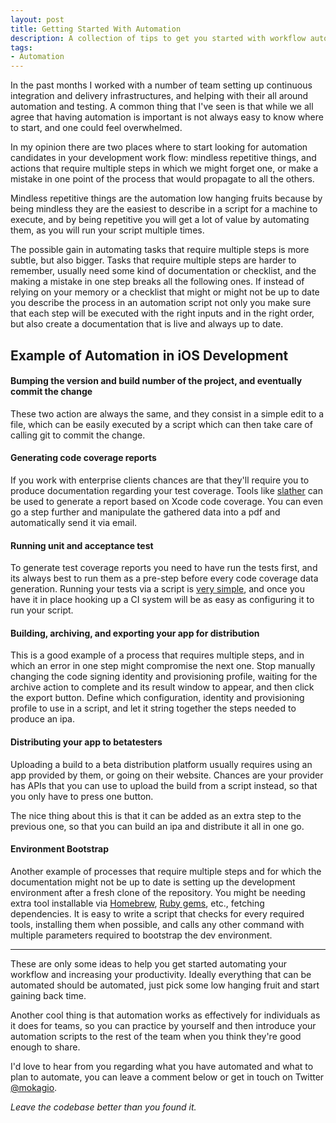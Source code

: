 ```yaml
---
layout: post
title: Getting Started With Automation
description: A collection of tips to get you started with workflow automation, increase productivity, and save time.
tags:
- Automation
---
```


In the past months I worked with a number of team setting up continuous integration and delivery infrastructures, and helping with their all around automation and testing. A common thing that I've seen is that while we all agree that having automation is important is not always easy to know where to start, and one could feel overwhelmed.

In my opinion there are two places where to start looking for automation candidates in your development work flow: mindless repetitive things, and actions that require multiple steps in which we might forget one, or make a mistake in one point of the process that would propagate to all the others.

Mindless repetitive things are the automation low hanging fruits because by being mindless they are the easiest to describe in a script for a machine to execute, and by being repetitive you will get a lot of value by automating them, as you will run your script multiple times.

The possible gain in automating tasks that require multiple steps is more subtle, but also bigger. Tasks that require multiple steps are harder to remember, usually need some kind of documentation or checklist, and the making a mistake in one step breaks all the following ones. If instead of relying on your memory or a checklist that might or might not be up to date you describe the process in an automation script not only you make sure that each step will be executed with the right inputs and in the right order, but also create a documentation that is live and always up to date.

## Example of Automation in iOS Development

#### Bumping the version and build number of the project, and eventually commit the change

These two action are always the same, and they consist in a simple edit to a file, which can be easily executed by a script which can then take care of calling git to commit the change.

#### Generating code coverage reports

If you work with enterprise clients chances are that they'll require you to produce documentation regarding your test coverage. Tools like [slather](https://github.com/SlatherOrg/slather) can be used to generate a report based on Xcode code coverage. You can even go a step further and manipulate the gathered data into a pdf and automatically send it via email.

#### Running unit and acceptance test

To generate test coverage reports you need to have run the tests first, and its always best to run them as a pre-step before every code coverage data generation. Running your tests via a script is [very simple](https://www.mokacoding.com/blog/running-tests-from-the-terminal/), and once you have it in place hooking up a CI system will be as easy as configuring it to run your script.

#### Building, archiving, and exporting your app for distribution

This is a good example of a process that requires multiple steps, and in which an error in one step might compromise the next one. Stop manually changing the code signing identity and provisioning profile, waiting for the archive action to complete and its result window to appear, and then click the export button. Define which configuration, identity and provisioning profile to use in a script, and let it string together the steps needed to produce an ipa.

#### Distributing your app to betatesters

Uploading a build to a beta distribution platform usually requires using an app provided by them, or going on their website. Chances are your provider has APIs that you can use to upload the build from a script instead, so that you only have to press one button.

The nice thing about this is that it can be added as an extra step to the previous one, so that you can build an ipa and distribute it all in one go.

#### Environment Bootstrap

Another example of processes that require multiple steps and for which the documentation might not be up to date is setting up the development environment after a fresh clone of the repository. You might be needing extra tool installable via [Homebrew](http://brew.sh), [Ruby gems](https://www.mokacoding.com/blog/ruby-for-ios-developers-bundler/), etc., fetching dependencies. It is easy to write a script that checks for every required tools, installing them when possible, and calls any other command with multiple parameters required to bootstrap the dev environment.

---

These are only some ideas to help you get started automating your workflow and increasing your productivity. Ideally everything that can be automated should be automated, just pick some low hanging fruit and start gaining back time.

Another cool thing is that automation works as effectively for individuals as it does for teams, so you can practice by yourself and then introduce your automation scripts to the rest of the team when you think they're good enough to share.

I'd love to hear from you regarding what you have automated and what to plan to automate, you can leave a comment below or get in touch on Twitter [@mokagio](https://twitter.com/mokagio).

_Leave the codebase better than you found it._
